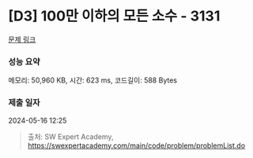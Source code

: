 # [D3] 100만 이하의 모든 소수 - 3131 

[문제 링크](https://swexpertacademy.com/main/code/problem/problemDetail.do?contestProbId=AV_6mRsasV8DFAWS) 

### 성능 요약

메모리: 50,960 KB, 시간: 623 ms, 코드길이: 588 Bytes

### 제출 일자

2024-05-16 12:25



> 출처: SW Expert Academy, https://swexpertacademy.com/main/code/problem/problemList.do